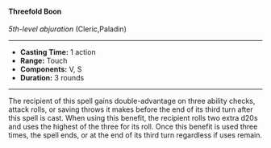 #### Threefold Boon
*5th-level abjuration* (Cleric,Paladin)
___
- **Casting Time:** 1 action
- **Range:** Touch
- **Components:** V, S
- **Duration:** 3 rounds
---
The recipient of this spell gains double-advantage
on three ability checks, attack rolls, or saving
throws it makes before the end of its third turn after
this spell is cast. When using this benefit, the
recipient rolls two extra d20s and uses the highest
of the three for its roll. Once this benefit is used
three times, the spell ends, or at the end of its third
turn regardless if uses remain.
